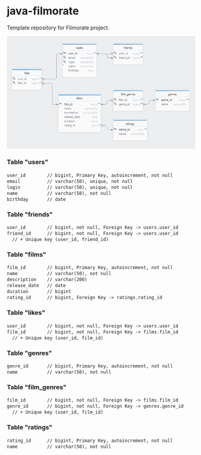 # java-filmorate
Template repository for Filmorate project.

![DB schema](/schema.png)

### Table "users"
```declarative
user_id        // bigint, Primary Key, autoincrement, not null
email          // varchar(50), unique, not null
login          // varchar(50), unique, not null
name           // varchar(50), not null
birthday       // date
```
### Table "friends"
```declarative
user_id        // bigint, not null, Foreign Key -> users.user_id
friend_id      // bigint, not null, Foreign Key -> users.user_id
  // + Unique key (user_id, friend_id)
```
### Table "films"
```declarative
film_id        // bigint, Primary Key, autoincrement, not null
name           // varchar(50), not null
description    // varchar(200)
release_date   // date
duration       // bigint
rating_id      // bigint, Foreign Key -> ratings.rating_id
```
### Table "likes"
```declarative
user_id        // bigint, not null, Foreign Key -> users.user_id
film_id        // bigint, not null, Foreign Key -> films.film_id
  // + Unique key (user_id, film_id)
```
### Table "genres"
```declarative
genre_id       // bigint, Primary Key, autoincrement, not null
name           // varchar(50), not null
```
### Table "film_genres"
```declarative
film_id        // bigint, not null, Foreign Key -> films.film_id
genre_id       // bigint, not null, Foreign Key -> genres.genre_id
  // + Unique key (user_id, film_id)
```
### Table "ratings"
```declarative
rating_id      // bigint, Primary Key, autoincrement, not null
name           // varchar(50), not null
```
